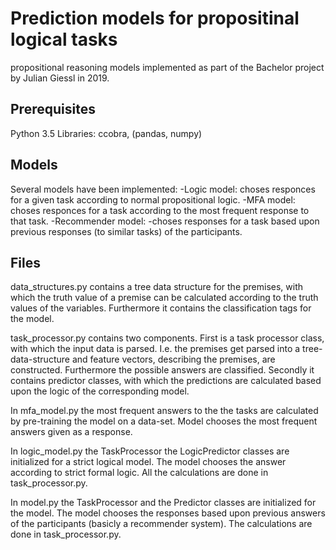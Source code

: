 Prediction models for propositinal logical tasks
=======

propositional reasoning models implemented as part of the Bachelor project by Julian Giessl in 2019.

## Prerequisites

Python 3.5
Libraries: ccobra, (pandas, numpy)

## Models

Several models have been implemented:
-Logic model:
 choses responces for a given task according to normal propositional logic.
-MFA model:
 choses responces for a task according to the most frequent response to that task.
-Recommender model:
 -choses responses for a task based upon previous responses (to similar tasks) of the participants.

## Files

data_structures.py contains a tree data structure for the premises, with which the truth value
of a premise can be calculated according to the truth values of the variables.
Furthermore it contains the classification tags for the model.

task_processor.py contains two components.
First is a task processor class, with which the input data is parsed.
I.e. the premises get parsed into a tree-data-structure and feature vectors, describing the premises,
are constructed. Furthermore the possible answers are classified.
Secondly it contains predictor classes, with which the predictions are calculated based upon the logic
of the corresponding model.

In mfa_model.py the most frequent answers to the the tasks are calculated by pre-training the model
on a data-set. Model chooses the most frequent answers given as a response.

In logic_model.py the TaskProcessor the LogicPredictor classes are initialized for a strict logical
model. The model chooses the answer according to strict formal logic.
All the calculations are done in task_processor.py.

In model.py the TaskProcessor and the Predictor classes are initialized for the model. The model chooses
the responses based upon previous answers of the participants (basicly a recommender system). The calculations are done in
task_processor.py.